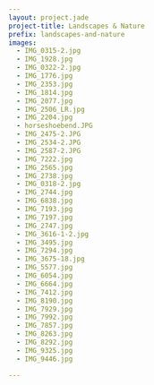 ```yaml
---
layout: project.jade
project-title: Landscapes & Nature
prefix: landscapes-and-nature
images:
  - IMG_0315-2.jpg
  - IMG_1928.jpg
  - IMG_0322-2.jpg
  - IMG_1776.jpg
  - IMG_2353.jpg
  - IMG_1814.jpg
  - IMG_2077.jpg
  - IMG_2506_LR.jpg
  - IMG_2204.jpg
  - horseshoebend.JPG
  - IMG_2475-2.JPG
  - IMG_2534-2.JPG
  - IMG_2587-2.JPG  
  - IMG_7222.jpg
  - IMG_2565.jpg
  - IMG_2738.jpg
  - IMG_0318-2.jpg
  - IMG_2744.jpg
  - IMG_6838.jpg
  - IMG_7193.jpg
  - IMG_7197.jpg
  - IMG_2747.jpg
  - IMG_3616-1-2.jpg
  - IMG_3495.jpg
  - IMG_7294.jpg
  - IMG_3675-18.jpg
  - IMG_5577.jpg
  - IMG_6054.jpg
  - IMG_6664.jpg
  - IMG_7412.jpg
  - IMG_8190.jpg
  - IMG_7929.jpg
  - IMG_7992.jpg
  - IMG_7857.jpg
  - IMG_8263.jpg
  - IMG_8292.jpg
  - IMG_9325.jpg
  - IMG_9446.jpg

---
```

